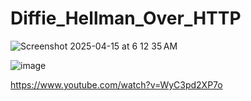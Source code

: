 # Diffie_Hellman_Over_HTTP
 
![Screenshot 2025-04-15 at 6 12 35 AM](https://github.com/user-attachments/assets/5ca7aef7-c5ca-4286-b18d-2e69995f6222)

![image](https://github.com/user-attachments/assets/a1e65ff2-fb8a-4900-99c5-cc0a4f438061)

https://www.youtube.com/watch?v=WyC3pd2XP7o
